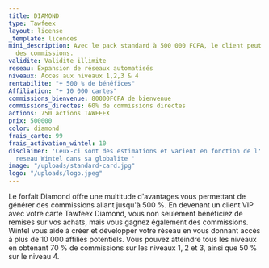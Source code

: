 ```yaml
---
title: DIAMOND
type: Tawfeex
layout: license
_template: licences
mini_description: Avec le pack standard à 500 000 FCFA, le client peut gagner 60%
  des commissions.
validite: Validite illimite
reseau: Expansion de réseaux automatisés
niveaux: Acces aux niveaux 1,2,3 & 4
rentabilite: "+ 500 % de bénéfices"
Affiliation: "+ 10 000 cartes"
commissions_bienvenue: 80000FCFA de bienvenue
commissions_directes: 60% de commissions directes
actions: 750 actions TAWFEEX
prix: 500000
color: diamond
frais_carte: 99
frais_activation_wintel: 10
disclaimer: 'Ceux-ci sont des estimations et varient en fonction de l''expansion du
  reseau Wintel dans sa globalite '
image: "/uploads/standard-card.jpg"
logo: "/uploads/logo.jpeg"
---
```


Le forfait Diamond offre une multitude d'avantages vous permettant de générer des commissions allant jusqu'à 500 %. En devenant un client VIP avec votre carte Tawfeex Diamond, vous non seulement bénéficiez de remises sur vos achats, mais vous gagnez également des commissions. Wintel vous aide à créer et développer votre réseau en vous donnant accès à plus de 10 000 affiliés potentiels. Vous pouvez atteindre tous les niveaux en obtenant 70 % de commissions sur les niveaux 1, 2 et 3, ainsi que 50 % sur le niveau 4.

